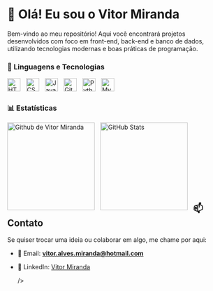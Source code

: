 # 👋 Olá! Eu sou o Vitor Miranda 

Bem-vindo ao meu repositório! Aqui você encontrará projetos desenvolvidos com foco em front-end, back-end e banco de dados, utilizando tecnologias modernas e boas práticas de programação.

### 🤖 Linguagens e Tecnologias

<img align="left" alt="HTML" title="HTML" width="30px" style="padding-right: 10px;" src="https://cdn.jsdelivr.net/gh/devicons/devicon@latest/icons/html5/html5-original.svg" />
<img align="left" alt="CSS" title="CSS" width="30px" style="padding-right: 10px;" src="https://cdn.jsdelivr.net/gh/devicons/devicon@latest/icons/css3/css3-original.svg" />
<img align="left" alt="JavaScript" title="JavaScript" width="30px" style="padding-right: 10px;" src="https://cdn.jsdelivr.net/gh/devicons/devicon@latest/icons/javascript/javascript-original.svg" />
<img align="left" alt="Git" title="Git" width="30px" style="padding-right: 10px;" src="https://cdn.jsdelivr.net/gh/devicons/devicon@latest/icons/git/git-original.svg" />
<img align="left" alt="Python" title="Python" width="30px" style="padding-right: 10px;" src="https://cdn.jsdelivr.net/gh/devicons/devicon@latest/icons/python/python-original.svg" />
<img align="left" alt="MySQL" title="MySQL" width="30px" style="padding-right: 10px;" src="https://cdn.jsdelivr.net/gh/devicons/devicon@latest/icons/mysql/mysql-original-wordmark.svg" />

<br/>
<br/>

### 📊 Estatísticas

<img align="left" alt="Github de Vitor Miranda" height="200px" style="padding-right: 10px;" src="https://github-readme-stats.vercel.app/api?username=vitormiranda-dev&show_icons=true&theme=dark&include_all_commits=true&locale=pt-br" />

<img align="left" alt="GitHub Stats" height="200px" style="padding-right: 10px;" src="https://github-readme-stats.vercel.app/api/top-langs/?username=vitormiranda-dev&show_icons=true&theme=dark&custom_title=Tecnologias" />

<br/>
<br/>
<br/>
<br/>
<br/>
<br/>
<br/>
<br/>
<br/>

## 📫 Contato
Se quiser trocar uma ideia ou colaborar em algo, me chame por aqui:

- 📧 Email: **vitor.alves.miranda@hotmail.com**
- 💼 LinkedIn: [Vitor Miranda](https://linkedin.com/in/vitor-miranda-b38644300)


 
   />





